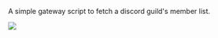 A simple gateway script to fetch a discord guild's member list.

<img src="https://i.imgur.com/1fI0nPw.png"/>
